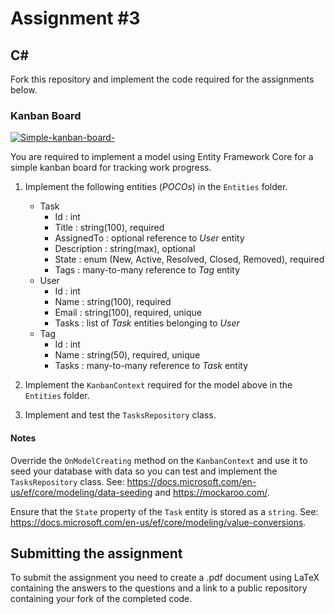 # Assignment #3

## C&#35;

Fork this repository and implement the code required for the assignments below.

### Kanban Board

[![Simple-kanban-board-](https://upload.wikimedia.org/wikipedia/commons/thumb/d/d3/Simple-kanban-board-.jpg/512px-Simple-kanban-board-.jpg)](https://commons.wikimedia.org/wiki/File:Simple-kanban-board-.jpg "Jeff.lasovski [CC BY-SA 3.0 (https://creativecommons.org/licenses/by-sa/3.0)], via Wikimedia Commons")

You are required to implement a model using Entity Framework Core for a simple kanban board for tracking work progress.

1. Implement the following entities (*POCOs*) in the `Entities` folder.

    - Task
        - Id : int
        - Title : string(100), required
        - AssignedTo : optional reference to *User* entity
        - Description : string(max), optional
        - State : enum (New, Active, Resolved, Closed, Removed), required
        - Tags : many-to-many reference to *Tag* entity
    - User
        - Id : int
        - Name : string(100), required
        - Email : string(100), required, unique
        - Tasks : list of *Task* entities belonging to *User*
    - Tag
        - Id : int
        - Name : string(50), required, unique
        - Tasks : many-to-many reference to *Task* entity

1. Implement the `KanbanContext` required for the model above in the `Entities` folder.

1. Implement and test the `TasksRepository` class.

#### Notes

Override the `OnModelCreating` method on the `KanbanContext` and use it to seed your database with data so you can test and implement the `TasksRepository` class. See: <https://docs.microsoft.com/en-us/ef/core/modeling/data-seeding> and <https://mockaroo.com/>.

Ensure that the `State` property of the `Task` entity is stored as a `string`. See: <https://docs.microsoft.com/en-us/ef/core/modeling/value-conversions>.

## Submitting the assignment

To submit the assignment you need to create a .pdf document using LaTeX containing the answers to the questions and a link to a public repository containing your fork of the completed code.
